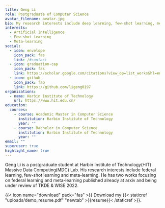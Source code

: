 ```yaml
---
title: Geng Li
role: Postgraduate of Computer Science
avatar_filename: avatar.jpg
bio: My research interests include deep learning, few-shot learning, meta-learning.
interests:
  - Artificial Intelligence
  - Few-shot Learning
  - Meta-learning
social:
  - icon: envelope
    icon_pack: fas
    link: /#contact
  - icon: graduation-cap
    icon_pack: fas
    link: https://scholar.google.com/citations?view_op=list_works&hl=en&user=0ufMJz4AAAAJ&gmla=AJsN-F4Yt-QQ0LJieitnLE8xLQMmiqnNkGsqeaUnDVgOdliVK-oLe65CkiTYKf6mLiSaGnBlhoBcct7hxVx3222Mook_AgvHw_Kqo8qDo1LhWrBcFI3oDuWqdGNloiuL_96uT-yYSkyc
  - icon: github
    icon_pack: fab
    link: https://github.com/ligeng0197
organizations:
  - name: Harbin Institute of Technology
    url: https://www.hit.edu.cn/
education:
  courses:
    - course: Academic Master in Computer Science
      institution: Harbin Institute of Technology
      year: ""
    - course: Bachelor in Computer Science
      institution: Harbin Institute of Technology
      year: ""
email: ""
superuser: true
highlight_name: true
---
```

Geng Li is a postgraduate student at Harbin Institute of Technology(HIT) Massive Data Computing(MDC) Lab. His research interests include federal learning, few-shot learning and meta-learning. He has two works focusing on federal learning and meta-learning published already at arxiv and being under review of  TKDE & WISE 2022.

{{< icon name="download" pack="fas" >}} Download my {{< staticref "uploads/demo_resume.pdf" "newtab" >}}resume{{< /staticref >}}.